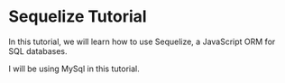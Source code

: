 # Sequelize Tutorial

In this tutorial, we will learn how to use Sequelize, a JavaScript ORM for SQL databases.

I will be using MySql in this tutorial.
